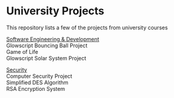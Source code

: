 # University Projects
This repository lists a few of the projects from university courses

<ins>Software Engineering & Development</ins>  
Glowscript Bouncing Ball Project  
Game of Life  
Glowscript Solar System Project

<ins>Security</ins>  
Computer Security Project    
Simplified DES Algorithm  
RSA Encryption System  
